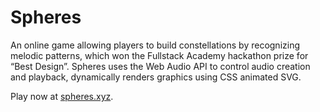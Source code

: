 # Spheres

An online game allowing players to build constellations by recognizing melodic patterns, which won the  Fullstack Academy hackathon prize for “Best Design”. Spheres uses the Web Audio API to control audio creation and playback, dynamically renders graphics using CSS animated SVG.

Play now at [spheres.xyz](http://spheres.xyz).

